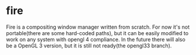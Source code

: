 # fire
Fire is a compositing window manager written from scratch. For now it's not portable(there are some hard-coded paths), but it can be easily modified to work on any system with opengl 4 compliance. In the future there will also be a OpenGL 3 version, but it is still not ready(the opengl33 branch).
